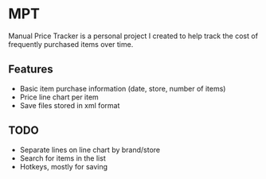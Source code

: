 # MPT

Manual Price Tracker is a personal project I created to help track the cost of frequently purchased items over time.

## Features
- Basic item purchase information (date, store, number of items)
- Price line chart per item
- Save files stored in xml format

## TODO
- Separate lines on line chart by brand/store
- Search for items in the list
- Hotkeys, mostly for saving
